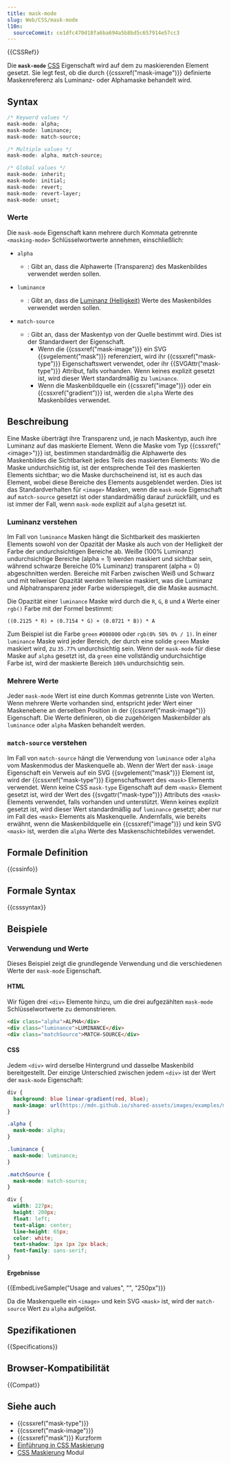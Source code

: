 ```yaml
---
title: mask-mode
slug: Web/CSS/mask-mode
l10n:
  sourceCommit: ce1dfc470d18fa6ba694a5b8bd5c657914e57cc3
---
```


{{CSSRef}}

Die **`mask-mode`** [CSS](/de/docs/Web/CSS) Eigenschaft wird auf dem zu maskierenden Element gesetzt. Sie legt fest, ob die durch {{cssxref("mask-image")}} definierte Maskenreferenz als Luminanz- oder Alphamaske behandelt wird.

## Syntax

```css
/* Keyword values */
mask-mode: alpha;
mask-mode: luminance;
mask-mode: match-source;

/* Multiple values */
mask-mode: alpha, match-source;

/* Global values */
mask-mode: inherit;
mask-mode: initial;
mask-mode: revert;
mask-mode: revert-layer;
mask-mode: unset;
```

### Werte

Die `mask-mode` Eigenschaft kann mehrere durch Kommata getrennte `<masking-mode>` Schlüsselwortwerte annehmen, einschließlich:

- `alpha`

  - : Gibt an, dass die Alphawerte (Transparenz) des Maskenbildes verwendet werden sollen.

- `luminance`

  - : Gibt an, dass die [Luminanz (Helligkeit)](#luminanz_verstehen) Werte des Maskenbildes verwendet werden sollen.

- `match-source`
  - : Gibt an, dass der Maskentyp von der Quelle bestimmt wird. Dies ist der Standardwert der Eigenschaft.
    - Wenn die {{cssxref("mask-image")}} ein SVG {{svgelement("mask")}} referenziert, wird ihr {{cssxref("mask-type")}} Eigenschaftswert verwendet, oder ihr {{SVGAttr("mask-type")}} Attribut, falls vorhanden. Wenn keines explizit gesetzt ist, wird dieser Wert standardmäßig zu `luminance`.
    - Wenn die Maskenbildquelle ein {{cssxref("image")}} oder ein {{cssxref("gradient")}} ist, werden die `alpha` Werte des Maskenbildes verwendet.

## Beschreibung

Eine Maske überträgt ihre Transparenz und, je nach Maskentyp, auch ihre Luminanz auf das maskierte Element. Wenn die Maske vom Typ {{cssxref("&lt;image&gt;")}} ist, bestimmen standardmäßig die Alphawerte des Maskenbildes die Sichtbarkeit jedes Teils des maskierten Elements: Wo die Maske undurchsichtig ist, ist der entsprechende Teil des maskierten Elements sichtbar; wo die Maske durchscheinend ist, ist es auch das Element, wobei diese Bereiche des Elements ausgeblendet werden. Dies ist das Standardverhalten für `<image>` Masken, wenn die `mask-mode` Eigenschaft auf `match-source` gesetzt ist oder standardmäßig darauf zurückfällt, und es ist immer der Fall, wenn `mask-mode` explizit auf `alpha` gesetzt ist.

### Luminanz verstehen

Im Fall von `luminance` Masken hängt die Sichtbarkeit des maskierten Elements sowohl von der Opazität der Maske als auch von der Helligkeit der Farbe der undurchsichtigen Bereiche ab. Weiße (100% Luminanz) undurchsichtige Bereiche (alpha = 1) werden maskiert und sichtbar sein, während schwarze Bereiche (0% Luminanz) transparent (alpha = 0) abgeschnitten werden. Bereiche mit Farben zwischen Weiß und Schwarz und mit teilweiser Opazität werden teilweise maskiert, was die Luminanz und Alphatransparenz jeder Farbe widerspiegelt, die die Maske ausmacht.

Die Opazität einer `luminance` Maske wird durch die `R`, `G`, `B` und `A` Werte einer `rgb()` Farbe mit der Formel bestimmt:

`((0.2125 * R) + (0.7154 * G) + (0.0721 * B)) * A`

Zum Beispiel ist die Farbe `green` `#008000` oder `rgb(0% 50% 0% / 1)`. In einer `luminance` Maske wird jeder Bereich, der durch eine solide `green` Maske maskiert wird, zu `35.77%` undurchsichtig sein. Wenn der `mask-mode` für diese Maske auf `alpha` gesetzt ist, da `green` eine vollständig undurchsichtige Farbe ist, wird der maskierte Bereich `100%` undurchsichtig sein.

### Mehrere Werte

Jeder `mask-mode` Wert ist eine durch Kommas getrennte Liste von Werten. Wenn mehrere Werte vorhanden sind, entspricht jeder Wert einer Maskenebene an derselben Position in der {{cssxref("mask-image")}} Eigenschaft. Die Werte definieren, ob die zugehörigen Maskenbilder als `luminance` oder `alpha` Masken behandelt werden.

### `match-source` verstehen

Im Fall von `match-source` hängt die Verwendung von `luminance` oder `alpha` vom Maskenmodus der Maskenquelle ab. Wenn der Wert der `mask-image` Eigenschaft ein Verweis auf ein SVG {{svgelement("mask")}} Element ist, wird der {{cssxref("mask-type")}} Eigenschaftswert des `<mask>` Elements verwendet. Wenn keine CSS `mask-type` Eigenschaft auf dem `<mask>` Element gesetzt ist, wird der Wert des {{svgattr("mask-type")}} Attributs des `<mask>` Elements verwendet, falls vorhanden und unterstützt. Wenn keines explizit gesetzt ist, wird dieser Wert standardmäßig auf `luminance` gesetzt; aber nur im Fall des `<mask>` Elements als Maskenquelle. Andernfalls, wie bereits erwähnt, wenn die Maskenbildquelle ein {{cssxref("image")}} und kein SVG `<mask>` ist, werden die `alpha` Werte des Maskenschichtebildes verwendet.

## Formale Definition

{{cssinfo}}

## Formale Syntax

{{csssyntax}}

## Beispiele

### Verwendung und Werte

Dieses Beispiel zeigt die grundlegende Verwendung und die verschiedenen Werte der `mask-mode` Eigenschaft.

#### HTML

Wir fügen drei `<div>` Elemente hinzu, um die drei aufgezählten `mask-mode` Schlüsselwortwerte zu demonstrieren.

```html
<div class="alpha">ALPHA</div>
<div class="luminance">LUMINANCE</div>
<div class="matchSource">MATCH-SOURCE</div>
```

#### CSS

Jedem `<div>` wird derselbe Hintergrund und dasselbe Maskenbild bereitgestellt. Der einzige Unterschied zwischen jedem `<div>` ist der Wert der `mask-mode` Eigenschaft:

```css
div {
  background: blue linear-gradient(red, blue);
  mask-image: url(https://mdn.github.io/shared-assets/images/examples/mdn.svg);
}

.alpha {
  mask-mode: alpha;
}

.luminance {
  mask-mode: luminance;
}

.matchSource {
  mask-mode: match-source;
}
```

```css hidden
div {
  width: 227px;
  height: 200px;
  float: left;
  text-align: center;
  line-height: 65px;
  color: white;
  text-shadow: 1px 1px 2px black;
  font-family: sans-serif;
}
```

#### Ergebnisse

{{EmbedLiveSample("Usage and values", "", "250px")}}

Da die Maskenquelle ein `<image>` und kein SVG `<mask>` ist, wird der `match-source` Wert zu `alpha` aufgelöst.

## Spezifikationen

{{Specifications}}

## Browser-Kompatibilität

{{Compat}}

## Siehe auch

- {{cssxref("mask-type")}}
- {{cssxref("mask-image")}}
- {{cssxref("mask")}} Kurzform
- [Einführung in CSS Maskierung](/de/docs/Web/CSS/CSS_masking/Masking)
- [CSS Maskierung](/de/docs/Web/CSS/CSS_masking) Modul
